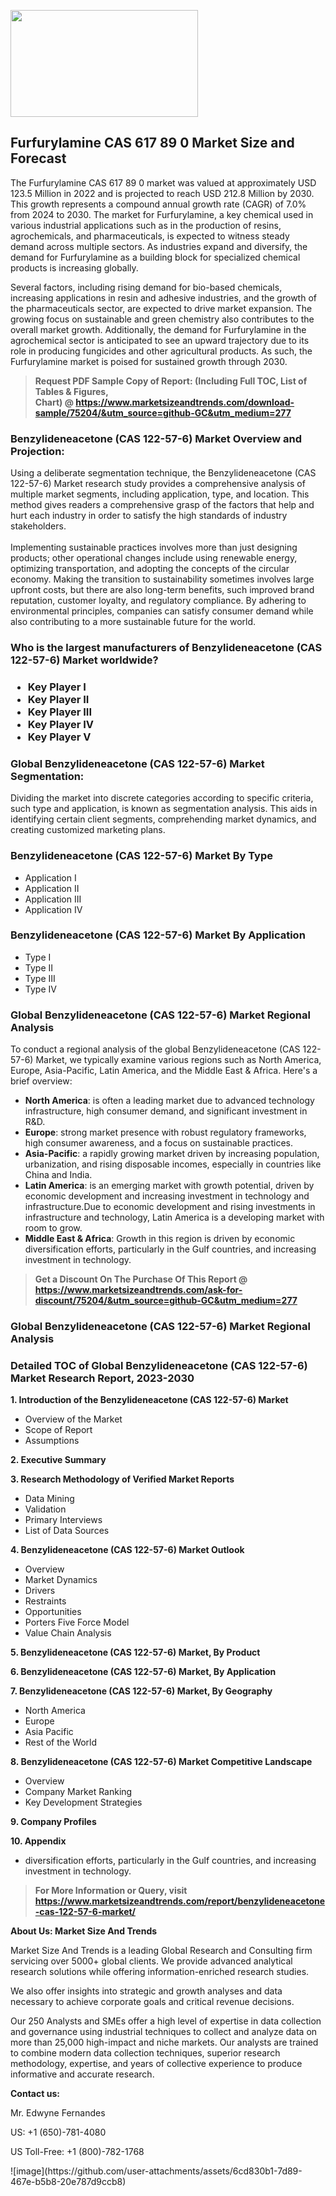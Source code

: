 <p><img class="alignnone size-medium wp-image-20088" src="https://ffe5etoiles.com/wp-content/uploads/2024/12/MST1-300x171.png" alt="" width="300" height="171" /></p><h2>Furfurylamine CAS 617 89 0 Market Size and Forecast</h2><p>The Furfurylamine CAS 617 89 0 market was valued at approximately USD 123.5 Million in 2022 and is projected to reach USD 212.8 Million by 2030. This growth represents a compound annual growth rate (CAGR) of 7.0% from 2024 to 2030. The market for Furfurylamine, a key chemical used in various industrial applications such as in the production of resins, agrochemicals, and pharmaceuticals, is expected to witness steady demand across multiple sectors. As industries expand and diversify, the demand for Furfurylamine as a building block for specialized chemical products is increasing globally.</p><p>Several factors, including rising demand for bio-based chemicals, increasing applications in resin and adhesive industries, and the growth of the pharmaceuticals sector, are expected to drive market expansion. The growing focus on sustainable and green chemistry also contributes to the overall market growth. Additionally, the demand for Furfurylamine in the agrochemical sector is anticipated to see an upward trajectory due to its role in producing fungicides and other agricultural products. As such, the Furfurylamine market is poised for sustained growth through 2030.</p></p><blockquote id="" class=""><strong>Request PDF Sample Copy of Report: (Including Full TOC, List of Tables &amp; Figures, Chart)&nbsp;@&nbsp;<strong><a href="https://www.marketsizeandtrends.com/download-sample/75204/&utm_source=github-GC&utm_medium=277" target="_blank">https://www.marketsizeandtrends.com/download-sample/75204/&utm_source=github-GC&utm_medium=277</a></strong></strong></blockquote><h3 id="" class="">Benzylideneacetone (CAS 122-57-6) Market&nbsp;Overview and Projection:</h3><p id="" class="">Using a deliberate segmentation technique, the Benzylideneacetone (CAS 122-57-6) Market research study provides a comprehensive analysis of multiple market segments, including application, type, and location. This method gives readers a comprehensive grasp of the factors that help and hurt each industry in order to satisfy the high standards of industry stakeholders. <br /> <br />Implementing sustainable practices involves more than just designing products; other operational changes include using renewable energy, optimizing transportation, and adopting the concepts of the circular economy. Making the transition to sustainability sometimes involves large upfront costs, but there are also long-term benefits, such improved brand reputation, customer loyalty, and regulatory compliance. By adhering to environmental principles, companies can satisfy consumer demand while also contributing to a more sustainable future for the world.</p><h3 id="" class="">Who is the largest manufacturers of&nbsp;Benzylideneacetone (CAS 122-57-6) Market worldwide?</h3><h3 class=""><p><ul><li>Key Player I </li><li> Key Player II </li><li> Key Player III </li><li> Key Player IV </li><li> Key Player V</li></ul></p></h3><h3 id="" class="">Global&nbsp;Benzylideneacetone (CAS 122-57-6) Market Segmentation:</h3><p id="" class="">Dividing the market into discrete categories according to specific criteria, such type and application, is known as segmentation analysis. This aids in identifying certain client segments, comprehending market dynamics, and creating customized marketing plans.</p><h3 id="" class="">Benzylideneacetone (CAS 122-57-6) Market&nbsp;By Type</h3><p><p><ul><li>Application I</li><li> Application II</li><li> Application III</li><li> Application IV</p></li></ul></p></p><h3 id="" class="">Benzylideneacetone (CAS 122-57-6) Market&nbsp;By Application</h3><p class=""><p><ul><li>Type I</li><li> Type II</li><li> Type III</li><li> Type IV</li></ul></p></p><h3 id="" class="">Global Benzylideneacetone (CAS 122-57-6) Market Regional Analysis</h3><p id="" class="">To conduct a regional analysis of the global Benzylideneacetone (CAS 122-57-6) Market, we typically examine various regions such as North America, Europe, Asia-Pacific, Latin America, and the Middle East &amp; Africa. Here's a brief overview:</p><ul><li><strong>North America</strong>: is often a leading market due to advanced technology infrastructure, high consumer demand, and significant investment in R&amp;D.</li><li><strong>Europe</strong>: strong market presence with robust regulatory frameworks, high consumer awareness, and a focus on sustainable practices.</li><li><strong>Asia-Pacific</strong>: a rapidly growing market driven by increasing population, urbanization, and rising disposable incomes, especially in countries like China and India.</li><li><strong>Latin America</strong>: is an emerging market with growth potential, driven by economic development and increasing investment in technology and infrastructure.Due to economic development and rising investments in infrastructure and technology, Latin America is a developing market with room to grow.</li><li><strong>Middle East &amp; Africa</strong>: Growth in this region is driven by economic diversification efforts, particularly in the Gulf countries, and increasing investment in technology.</li></ul><blockquote id="" class=""><strong>Get a Discount On The Purchase Of This Report @ <strong><a href="https://www.marketsizeandtrends.com/ask-for-discount/75204/&utm_source=github-GC&utm_medium=277" target="_blank">https://www.marketsizeandtrends.com/ask-for-discount/75204/&utm_source=github-GC&utm_medium=277</a></strong></strong></blockquote><h3 id="" class="">Global Benzylideneacetone (CAS 122-57-6) Market Regional Analysis</h3><h3 id="" class="">Detailed TOC of Global Benzylideneacetone (CAS 122-57-6) Market Research Report, 2023-2030</h3><p id="" class=""><strong>1. Introduction of the Benzylideneacetone (CAS 122-57-6) Market</strong></p><ul><li>Overview of the Market</li><li>Scope of Report</li><li>Assumptions</li></ul><p id="" class=""><strong>2. Executive Summary</strong></p><p id="" class=""><strong>3. Research Methodology of Verified Market Reports</strong></p><ul><li>Data Mining</li><li>Validation</li><li>Primary Interviews</li><li>List of Data Sources</li></ul><p id="" class=""><strong>4. Benzylideneacetone (CAS 122-57-6) Market Outlook</strong></p><ul><li>Overview</li><li>Market Dynamics</li><li>Drivers</li><li>Restraints</li><li>Opportunities</li><li>Porters Five Force Model</li><li>Value Chain Analysis</li></ul><p id="" class=""><strong>5. Benzylideneacetone (CAS 122-57-6) Market, By Product</strong></p><p id="" class=""><strong>6. Benzylideneacetone (CAS 122-57-6) Market, By Application</strong></p><p id="" class=""><strong>7. Benzylideneacetone (CAS 122-57-6) Market, By Geography</strong></p><ul><li>North America</li><li>Europe</li><li>Asia Pacific</li><li>Rest of the World</li></ul><p id="" class=""><strong>8. Benzylideneacetone (CAS 122-57-6) Market Competitive Landscape</strong></p><ul><li>Overview</li><li>Company Market Ranking</li><li>Key Development Strategies</li></ul><p id="" class=""><strong>9. Company Profiles</strong></p><p id="" class=""><strong>10. Appendix</strong></p><ul><li>diversification efforts, particularly in the Gulf countries, and increasing investment in technology.</li></ul><blockquote id="" class=""><strong>For More Information or Query, visit <strong><strong><a href="https://www.marketsizeandtrends.com/report/benzylideneacetone-cas-122-57-6-market/" target="_blank">https://www.marketsizeandtrends.com/report/benzylideneacetone-cas-122-57-6-market/</a></strong></strong></strong></blockquote><p id="" class=""><strong>About Us: Market Size And Trends</strong></p><p id="" class="">Market Size And Trends is a leading Global Research and Consulting firm servicing over 5000+ global clients. We provide advanced analytical research solutions while offering information-enriched research studies.</p><p id="" class="">We also offer insights into strategic and growth analyses and data necessary to achieve corporate goals and critical revenue decisions.</p><p id="" class="">Our 250 Analysts and SMEs offer a high level of expertise in data collection and governance using industrial techniques to collect and analyze data on more than 25,000 high-impact and niche markets. Our analysts are trained to combine modern data collection techniques, superior research methodology, expertise, and years of collective experience to produce informative and accurate research.</p><p id="" class=""><strong>Contact us:</strong></p><p id="" class="">Mr. Edwyne Fernandes</p><p id="" class="">US: +1 (650)-781-4080</p><p id="" class="">US Toll-Free: +1 (800)-782-1768</p>
![image](https://github.com/user-attachments/assets/6cd830b1-7d89-467e-b5b8-20e787d9ccb8)
